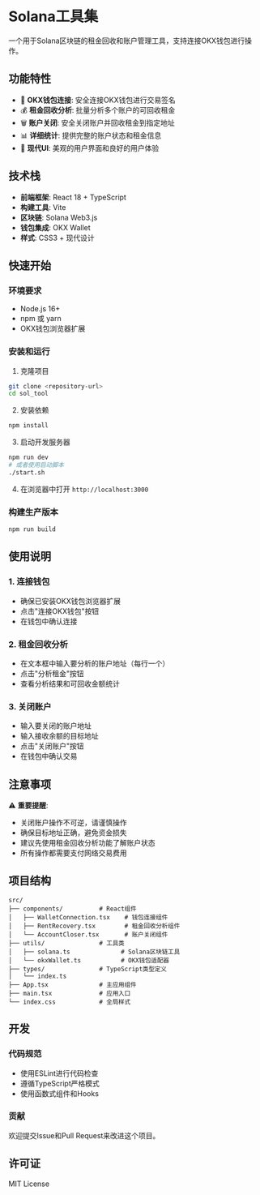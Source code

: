 # Solana工具集

一个用于Solana区块链的租金回收和账户管理工具，支持连接OKX钱包进行操作。

## 功能特性

- 🔗 **OKX钱包连接**: 安全连接OKX钱包进行交易签名
- 💰 **租金回收分析**: 批量分析多个账户的可回收租金
- 🗑️ **账户关闭**: 安全关闭账户并回收租金到指定地址
- 📊 **详细统计**: 提供完整的账户状态和租金信息
- 🎨 **现代UI**: 美观的用户界面和良好的用户体验

## 技术栈

- **前端框架**: React 18 + TypeScript
- **构建工具**: Vite
- **区块链**: Solana Web3.js
- **钱包集成**: OKX Wallet
- **样式**: CSS3 + 现代设计

## 快速开始

### 环境要求

- Node.js 16+ 
- npm 或 yarn
- OKX钱包浏览器扩展

### 安装和运行

1. 克隆项目
```bash
git clone <repository-url>
cd sol_tool
```

2. 安装依赖
```bash
npm install
```

3. 启动开发服务器
```bash
npm run dev
# 或者使用启动脚本
./start.sh
```

4. 在浏览器中打开 `http://localhost:3000`

### 构建生产版本

```bash
npm run build
```

## 使用说明

### 1. 连接钱包
- 确保已安装OKX钱包浏览器扩展
- 点击"连接OKX钱包"按钮
- 在钱包中确认连接

### 2. 租金回收分析
- 在文本框中输入要分析的账户地址（每行一个）
- 点击"分析租金"按钮
- 查看分析结果和可回收金额统计

### 3. 关闭账户
- 输入要关闭的账户地址
- 输入接收余额的目标地址
- 点击"关闭账户"按钮
- 在钱包中确认交易

## 注意事项

⚠️ **重要提醒**:
- 关闭账户操作不可逆，请谨慎操作
- 确保目标地址正确，避免资金损失
- 建议先使用租金回收分析功能了解账户状态
- 所有操作都需要支付网络交易费用

## 项目结构

```
src/
├── components/          # React组件
│   ├── WalletConnection.tsx    # 钱包连接组件
│   ├── RentRecovery.tsx        # 租金回收分析组件
│   └── AccountCloser.tsx       # 账户关闭组件
├── utils/               # 工具类
│   ├── solana.ts              # Solana区块链工具
│   └── okxWallet.ts           # OKX钱包适配器
├── types/               # TypeScript类型定义
│   └── index.ts
├── App.tsx              # 主应用组件
├── main.tsx             # 应用入口
└── index.css            # 全局样式
```

## 开发

### 代码规范
- 使用ESLint进行代码检查
- 遵循TypeScript严格模式
- 使用函数式组件和Hooks

### 贡献
欢迎提交Issue和Pull Request来改进这个项目。

## 许可证

MIT License
